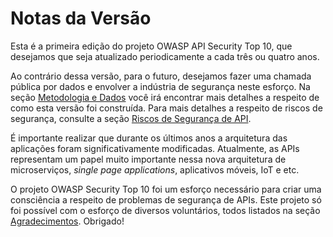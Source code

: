 # Notas da Versão

Esta é a primeira edição do projeto OWASP API Security Top 10, que desejamos que seja atualizado periodicamente a cada três ou quatro anos.

Ao contrário dessa versão, para o futuro, desejamos fazer uma chamada pública por dados e envolver a indústria de segurança neste esforço. Na seção [Metodologia e Dados][1] você irá encontrar mais detalhes a respeito de como esta versão foi construída. Para mais detalhes a respeito de riscos de segurança, consulte a seção [Riscos de Segurança de API][2].

É importante realizar que durante os últimos anos a arquitetura das aplicações foram significativamente modificadas. Atualmente, as APIs representam um papel muito importante nessa nova arquitetura de microserviços, *single page applications*, aplicativos móveis, IoT e etc.

O projeto OWASP Security Top 10 foi um esforço necessário para criar uma consciência a respeito de problemas de segurança de APIs. Este projeto só foi possível com o esforço de diversos voluntários, todos listados na seção [Agradecimentos][3]. Obrigado!

[1]: ./0xd0-about-data.md
[2]: ./0x10-api-security-risks.md
[3]: ./0xd1-acknowledgments.md
